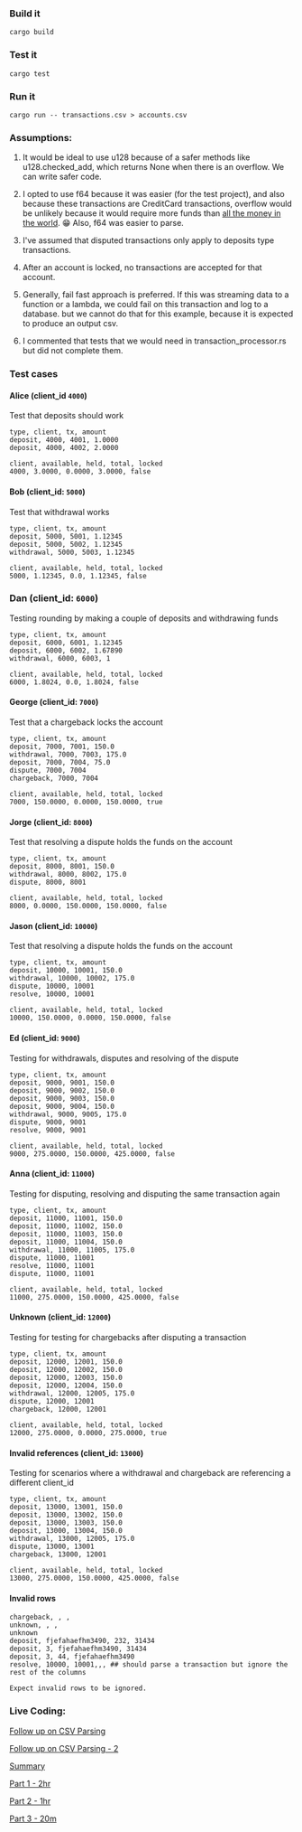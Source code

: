 ### Build it
```
cargo build
```

### Test it
```
cargo test
```

### Run it
```
cargo run -- transactions.csv > accounts.csv
```

### Assumptions: 

1. It would be ideal to use u128 because of a safer methods like u128.checked_add, which returns None when there is an overflow. We can write safer code.

2. I opted to use f64 because it was easier (for the test project), and also because these transactions are CreditCard transactions, overflow would be unlikely because it would require more funds than [all the money in the world](https://www.gobankingrates.com/money/economy/how-much-money-is-in-the-world/). :grin:
Also, f64 was easier to parse. 

3. I've assumed that disputed transactions only apply to deposits type transactions. 

4. After an account is locked, no transactions are accepted for that account.

5. Generally, fail fast approach is preferred. If this was streaming data to a function or a lambda, we could fail on this transaction and log to a database. but we cannot do that for this example, because it is expected to produce an output csv.

6. I commented that tests that we would need in transaction_processor.rs but did not complete them. 


### Test cases

####  Alice (client_id `4000`)
Test that deposits should work
```
type, client, tx, amount
deposit, 4000, 4001, 1.0000
deposit, 4000, 4002, 2.0000
```
```
client, available, held, total, locked
4000, 3.0000, 0.0000, 3.0000, false
```


#### Bob (client_id: `5000`)
Test that withdrawal works
```
type, client, tx, amount
deposit, 5000, 5001, 1.12345
deposit, 5000, 5002, 1.12345
withdrawal, 5000, 5003, 1.12345
```
```
client, available, held, total, locked
5000, 1.12345, 0.0, 1.12345, false
```

### Dan (client_id: `6000`)
Testing rounding by making a couple of deposits and withdrawing funds
```
type, client, tx, amount
deposit, 6000, 6001, 1.12345
deposit, 6000, 6002, 1.67890
withdrawal, 6000, 6003, 1
```
```
client, available, held, total, locked
6000, 1.8024, 0.0, 1.8024, false

```
#### George (client_id: `7000`)
Test that a chargeback locks the account
```
type, client, tx, amount
deposit, 7000, 7001, 150.0
withdrawal, 7000, 7003, 175.0
deposit, 7000, 7004, 75.0
dispute, 7000, 7004
chargeback, 7000, 7004
```
```
client, available, held, total, locked
7000, 150.0000, 0.0000, 150.0000, true
```

#### Jorge (client_id: `8000`)
Test that resolving a dispute holds the funds on the account
```
type, client, tx, amount
deposit, 8000, 8001, 150.0
withdrawal, 8000, 8002, 175.0
dispute, 8000, 8001
```
```
client, available, held, total, locked
8000, 0.0000, 150.0000, 150.0000, false
```

#### Jason (client_id: `10000`)
Test that resolving a dispute holds the funds on the account
```
type, client, tx, amount
deposit, 10000, 10001, 150.0
withdrawal, 10000, 10002, 175.0
dispute, 10000, 10001
resolve, 10000, 10001
```
```
client, available, held, total, locked
10000, 150.0000, 0.0000, 150.0000, false
```

#### Ed (client_id: `9000`)
Testing for withdrawals, disputes and resolving of the dispute
```
type, client, tx, amount
deposit, 9000, 9001, 150.0
deposit, 9000, 9002, 150.0
deposit, 9000, 9003, 150.0
deposit, 9000, 9004, 150.0
withdrawal, 9000, 9005, 175.0
dispute, 9000, 9001
resolve, 9000, 9001
```
```
client, available, held, total, locked
9000, 275.0000, 150.0000, 425.0000, false
```

#### Anna (client_id: `11000`)
Testing for disputing, resolving and disputing the same transaction again
```
type, client, tx, amount
deposit, 11000, 11001, 150.0
deposit, 11000, 11002, 150.0
deposit, 11000, 11003, 150.0
deposit, 11000, 11004, 150.0
withdrawal, 11000, 11005, 175.0
dispute, 11000, 11001
resolve, 11000, 11001
dispute, 11000, 11001
```
```
client, available, held, total, locked
11000, 275.0000, 150.0000, 425.0000, false
```

#### Unknown (client_id: `12000`)
Testing for testing for chargebacks after disputing a transaction
```
type, client, tx, amount
deposit, 12000, 12001, 150.0
deposit, 12000, 12002, 150.0
deposit, 12000, 12003, 150.0
deposit, 12000, 12004, 150.0
withdrawal, 12000, 12005, 175.0
dispute, 12000, 12001
chargeback, 12000, 12001
```
```
client, available, held, total, locked
12000, 275.0000, 0.0000, 275.0000, true
```

#### Invalid references (client_id: `13000`)
Testing for scenarios where a withdrawal and chargeback are 
referencing a different client_id
```
type, client, tx, amount
deposit, 13000, 13001, 150.0
deposit, 13000, 13002, 150.0
deposit, 13000, 13003, 150.0
deposit, 13000, 13004, 150.0
withdrawal, 13000, 12005, 175.0
dispute, 13000, 13001
chargeback, 13000, 12001
```
```
client, available, held, total, locked
13000, 275.0000, 150.0000, 425.0000, false
```

#### Invalid rows 
```
chargeback, , , 
unknown, , , 
unknown
deposit, fjefahaefhm3490, 232, 31434
deposit, 3, fjefahaefhm3490, 31434
deposit, 3, 44, fjefahaefhm3490
resolve, 10000, 10001,,, ## should parse a transaction but ignore the rest of the columns
```
```
Expect invalid rows to be ignored.
```



### Live Coding:

[Follow up on CSV Parsing](https://youtu.be/jCyX7H9n-D8)

[Follow up on CSV Parsing - 2](https://youtu.be/_Aa2-gAO80A)

[Summary](https://www.youtube.com/watch?v=Nbcr16ksZIQ)

[Part 1 - 2hr](https://www.youtube.com/watch?v=usyCPOEJPBw)

[Part 2 - 1hr](https://www.youtube.com/watch?v=3RdQv2xx7uw)

[Part 3 - 20m](https://www.youtube.com/watch?v=QbOrlniaZKM)